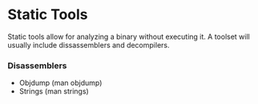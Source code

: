 # Static Tools
Static tools allow for analyzing a binary without executing it.
A toolset will usually include dissassemblers and decompilers.

### Disassemblers
- Objdump (man objdump)
- Strings (man strings)